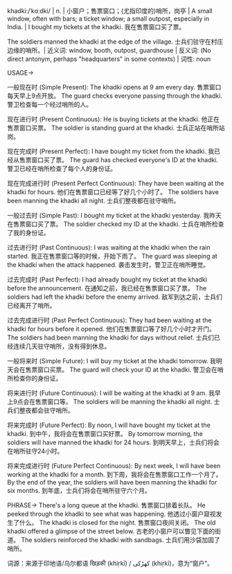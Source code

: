 khadki:/ˈkɑːdki/ | n. | 小窗户；售票窗口；(尤指印度的)哨所，岗亭 | A small window, often with bars; a ticket window; a small outpost, especially in India. |  I bought my tickets at the khadki. 我在售票窗口买了票。

The soldiers manned the khadki at the edge of the village. 士兵们驻守在村庄边缘的哨所。| 近义词: window, booth, outpost, guardhouse | 反义词:  (No direct antonym, perhaps "headquarters" in some contexts) | 词性: noun

USAGE->

一般现在时 (Simple Present):
The khadki opens at 9 am every day. 售票窗口每天早上9点开放。
The guard checks everyone passing through the khadki. 警卫检查每一个经过哨所的人。

现在进行时 (Present Continuous):
He is buying tickets at the khadki. 他正在售票窗口买票。
The soldier is standing guard at the khadki. 士兵正站在哨所站岗。

现在完成时 (Present Perfect):
I have bought my ticket from the khadki. 我已经从售票窗口买了票。
The guard has checked everyone's ID at the khadki. 警卫已经在哨所检查了每个人的身份证。

现在完成进行时 (Present Perfect Continuous):
They have been waiting at the khadki for hours. 他们在售票窗口已经等了好几个小时了。
The soldiers have been manning the khadki all night. 士兵们整夜都在驻守哨所。

一般过去时 (Simple Past):
I bought my ticket at the khadki yesterday. 我昨天在售票窗口买了票。
The soldier checked my ID at the khadki. 士兵在哨所检查了我的身份证。

过去进行时 (Past Continuous):
I was waiting at the khadki when the rain started. 我正在售票窗口等的时候，开始下雨了。
The guard was sleeping at the khadki when the attack happened. 袭击发生时，警卫正在哨所睡觉。

过去完成时 (Past Perfect):
I had already bought my ticket at the khadki before the announcement. 在通知之前，我已经在售票窗口买了票。
The soldiers had left the khadki before the enemy arrived. 敌军到达之前，士兵们已经离开了哨所。

过去完成进行时 (Past Perfect Continuous):
They had been waiting at the khadki for hours before it opened.  他们在售票窗口等了好几个小时才开门。
The soldiers had been manning the khadki for days without relief. 士兵们已经连续几天驻守哨所，没有得到休息。

一般将来时 (Simple Future):
I will buy my ticket at the khadki tomorrow. 我明天会在售票窗口买票。
The guard will check your ID at the khadki. 警卫会在哨所检查你的身份证。

将来进行时 (Future Continuous):
I will be waiting at the khadki at 9 am. 我早上9点会在售票窗口等。
The soldiers will be manning the khadki all night. 士兵们整夜都会驻守哨所。

将来完成时 (Future Perfect):
By noon, I will have bought my ticket at the khadki. 到中午，我将会在售票窗口买好票。
By tomorrow morning, the soldiers will have manned the khadki for 24 hours. 到明天早上，士兵们将会在哨所驻守24小时。

将来完成进行时 (Future Perfect Continuous):
By next week, I will have been working at the khadki for a month. 到下周，我将会在售票窗口工作一个月了。
By the end of the year, the soldiers will have been manning the khadki for six months. 到年底，士兵们将会在哨所驻守六个月。



PHRASE->
There's a long queue at the khadki. 售票窗口排着长队。
He peeked through the khadki to see what was happening. 他透过小窗户窥视发生了什么。
The khadki is closed for the night. 售票窗口夜间关闭。
The old khadki offered a glimpse of the street below.  古老的小窗户可以瞥见下面的街道。
The soldiers reinforced the khadki with sandbags. 士兵们用沙袋加固了哨所。


词源：来源于印地语/乌尔都语 खिड़की (khiṛkī) / کھڑکی (khiṛkī)，意为“窗户”。
